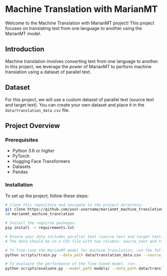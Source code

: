 
# Machine Translation with MarianMT

Welcome to the Machine Translation with MarianMT project! This project focuses on translating text from one language to another using the MarianMT model.

## Introduction

Machine translation involves converting text from one language to another. In this project, we leverage the power of MarianMT to perform machine translation using a dataset of parallel text.

## Dataset

For this project, we will use a custom dataset of parallel text (source text and target text). You can create your own dataset and place it in the `data/translation_data.csv` file.

## Project Overview

### Prerequisites

- Python 3.6 or higher
- PyTorch
- Hugging Face Transformers
- Datasets
- Pandas

### Installation

To set up the project, follow these steps:

```bash
# Clone this repository and navigate to the project directory:
git clone https://github.com/your-username/marianmt_machine_translation.git
cd marianmt_machine_translation

# Install the required packages:
pip install -r requirements.txt

# Ensure your data includes parallel text (source text and target text). Place these files in the data/ directory.
# The data should be in a CSV file with two columns: source_text and target_text.

# To fine-tune the MarianMT model for machine translation, run the following command:
python scripts/train.py --data_path data/translation_data.csv --source_lang en --target_lang es

# To evaluate the performance of the fine-tuned model, run:
python scripts/evaluate.py --model_path models/ --data_path data/translation_data.csv --source_lang en --target_lang es
```
